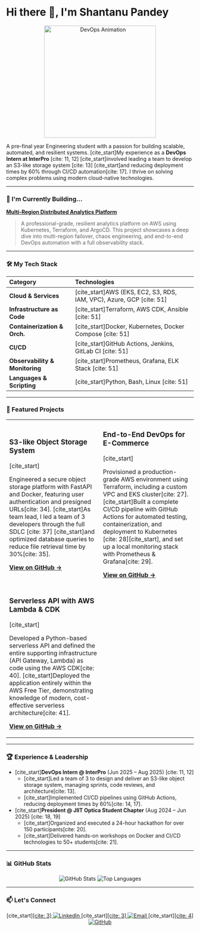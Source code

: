 # Hi there 👋, I'm Shantanu Pandey

<p align="center">
  <img src="https://media.giphy.com/media/qgQUggAC3Pfv687qPC/giphy.gif" width="300" alt="DevOps Animation" />
</p>

A pre-final year Engineering student with a passion for building scalable, automated, and resilient systems. [cite_start]My experience as a **DevOps Intern at InterPro** [cite: 11, 12] [cite_start]involved leading a team to develop an S3-like storage system [cite: 13] [cite_start]and reducing deployment times by 60% through CI/CD automation[cite: 17]. I thrive on solving complex problems using modern cloud-native technologies.

---

### 🔭 I'm Currently Building...

**[Multi-Region Distributed Analytics Platform](https://github.com/ShantanuP108/YOUR-REPO-NAME-HERE)**
> A professional-grade, resilient analytics platform on AWS using Kubernetes, Terraform, and ArgoCD. This project showcases a deep dive into multi-region failover, chaos engineering, and end-to-end DevOps automation with a full observability stack.

---

### 🛠️ My Tech Stack

| Category                      | Technologies                                                                                             |
| :---------------------------- | :------------------------------------------------------------------------------------------------------- |
| **Cloud & Services** | [cite_start]AWS (EKS, EC2, S3, RDS, IAM, VPC), Azure, GCP [cite: 51]                                                    |
| **Infrastructure as Code** | [cite_start]Terraform, AWS CDK, Ansible [cite: 51]                                                                   |
| **Containerization & Orch.** | [cite_start]Docker, Kubernetes, Docker Compose [cite: 51]                                                            |
| **CI/CD** | [cite_start]GitHub Actions, Jenkins, GitLab CI [cite: 51]                                                            |
| **Observability & Monitoring**| [cite_start]Prometheus, Grafana, ELK Stack [cite: 51]                                                                |
| **Languages & Scripting** | [cite_start]Python, Bash, Linux [cite: 51]                                                                           |

---

### 🚀 Featured Projects

<table>
  <tr>
    <td width="50%">
      <h3>S3-like Object Storage System</h3>
      [cite_start]<p>Engineered a secure object storage platform with FastAPI and Docker, featuring user authentication and presigned URLs[cite: 34]. [cite_start]As team lead, I led a team of 3 developers through the full SDLC [cite: 37] [cite_start]and optimized database queries to reduce file retrieval time by 30%[cite: 35].</p>
      <p><strong><a href="https://github.com/ShantanuP108/YOUR-REPO-NAME-HERE">View on GitHub →</a></strong></p>
    </td>
    <td width="50%">
      <h3>End-to-End DevOps for E-Commerce</h3>
      [cite_start]<p>Provisioned a production-grade AWS environment using Terraform, including a custom VPC and EKS cluster[cite: 27]. [cite_start]Built a complete CI/CD pipeline with GitHub Actions for automated testing, containerization, and deployment to Kubernetes [cite: 28][cite_start], and set up a local monitoring stack with Prometheus & Grafana[cite: 29].</p>
      <p><strong><a href="https://github.com/ShantanuP108/YOUR-REPO-NAME-HERE">View on GitHub →</a></strong></p>
    </td>
  </tr>
  <tr>
    <td width="50%">
      <h3>Serverless API with AWS Lambda & CDK</h3>
      [cite_start]<p>Developed a Python-based serverless API and defined the entire supporting infrastructure (API Gateway, Lambda) as code using the AWS CDK[cite: 40]. [cite_start]Deployed the application entirely within the AWS Free Tier, demonstrating knowledge of modern, cost-effective serverless architecture[cite: 41].</p>
      <p><strong><a href="https://github.com/ShantanuP108/YOUR-REPO-NAME-HERE">View on GitHub →</a></strong></p>
    </td>
    <td width="50%">
      </td>
  </tr>
</table>

---

### 🏆 Experience & Leadership

- [cite_start]**DevOps Intern @ InterPro** (Jun 2025 – Aug 2025) [cite: 11, 12]
  - [cite_start]Led a team of 3 to design and deliver an S3-like object storage system, managing sprints, code reviews, and architecture[cite: 13].
  - [cite_start]Implemented CI/CD pipelines using GitHub Actions, reducing deployment times by 60%[cite: 14, 17].
- [cite_start]**President @ JIIT Optica Student Chapter** (Aug 2024 – Jun 2025) [cite: 18, 19]
  - [cite_start]Organized and executed a 24-hour hackathon for over 150 participants[cite: 20].
  - [cite_start]Delivered hands-on workshops on Docker and CI/CD technologies to 50+ students[cite: 21].

---

### 📊 GitHub Stats

<p align="center">
  <img src="https://github-readme-stats.vercel.app/api?username=ShantanuP108&show_icons=true&theme=tokyonight" alt="GitHub Stats" />
  <img src="https://github-readme-stats.vercel.app/api/top-langs/?username=ShantanuP108&layout=compact&theme=tokyonight" alt="Top Languages" />
</p>

---

### 📫 Let's Connect

<p align="center">
  [cite_start]<a href="https://linkedin.com/in/shantanu-pandey-b0609925b" target="_blank">[cite: 3]
    <img src="https://img.shields.io/badge/LinkedIn-0077B5?style=for-the-badge&logo=linkedin&logoColor=white" alt="LinkedIn"/>
  </a>
  [cite_start]<a href="mailto:shantanu.pandeydm@gmail.com" target="_blank">[cite: 3]
    <img src="https://img.shields.io/badge/Email-D14836?style=for-the-badge&logo=gmail&logoColor=white" alt="Email"/>
  </a>
  [cite_start]<a href="https://github.com/ShantanuP108" target="_blank">[cite: 4]
    <img src="https://img.shields.io/badge/GitHub-181717?style=for-the-badge&logo=github&logoColor=white" alt="GitHub"/>
  </a>
</p>
